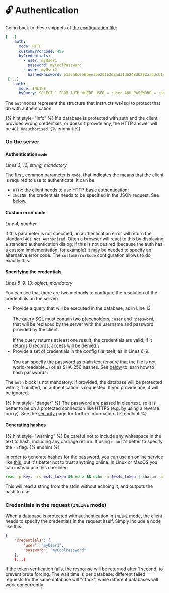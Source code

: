# 🔓 Authentication

Going back to these snippets of [the configuration file](configuration-file.md):

```yaml
[...]
    auth:
      mode: HTTP
      customErrorCode: 499
      byCredentials:
        - user: myUser1
          password: myCoolPassword
        - user: myUser2
          hashedPassword: b133a0c0e9bee3be20163d2ad31d6248db292aa6dcb1ee087a2aa50e0fc75a[e2
 [...]
    auth:
      mode: INLINE
      byQuery: SELECT 1 FROM AUTH WHERE USER = :user AND PASSWORD = :password
```

The `auth`nodes represent the structure that instructs ws4sql to protect that db with authentication.

{% hint style="info" %}
If a database is protected with auth and the client provides wrong credentials, or doesn't provide any, the HTTP answer will be `401 Unauthorised`.
{% endhint %}

### On the server

#### Authentication `mode`

_Lines 3, 12; string; mandatory_

The first, common parameter is `mode`, that indicates the means that the client is required to use to authenticate. It can be:

* `HTTP`: the client needs to use [HTTP basic authentication](https://it.wikipedia.org/wiki/Basic\_access\_authentication);
* `INLINE`: the credentials needs to be specified in the JSON request. See [below](authentication.md#on-the-client).

#### Custom error code

_Line 4; number_

If this parameter is not specified, an authentication error will return the standard `401 Not Authorized`. Often a
browser will react to this by displaying a standard authentication dialog; if this is not desired (because the auth has
a custom implementation, for example) it may be needed to specify an alternative error code. The `customErrorCode`
configuration allows to do exactly this.

#### Specifying the credentials

_Lines 5-9, 13; object; mandatory_

You can see that there are two methods to configure the resolution of the credentials on the server:

* Provide a query that will be executed in the database, as in Line 13.\
  \
  The query SQL must contain two placeholders, `:user` and `:password`, that will be replaced by the server with the username and password provided by the client.\
  \
  If the query returns at least one result, the credentials are valid; if it returns 0 records, access will be denied.\\
* Provide a set of credentials in the config file itself, as in Lines 6-9.\
  \
  You can specify the password as plain text (ensure that the file is not world-readable...) or as SHA-256 hashes. See [below](authentication.md#generating-the-token) to learn how to hash passwords.

The `auth` block is not mandatory. If provided, the database will be protected with it; if omitted, no authentication is requested. If you provide one, it will be ignored.

{% hint style="danger" %}
The password are passed in cleartext, so it is better to be on a protected connection like HTTPS (e.g. by using a reverse proxy). See the [security](../security.md#authentication) page for further information.
{% endhint %}

#### Generating hashes

{% hint style="warning" %}
Be careful not to include any whitespace in the text to hash, including any carriage return. If using `echo` it's better to specify the `-n` flag.
{% endhint %}

In order to generate hashes for the password, you can use an online service like [this](https://emn178.github.io/online-tools/sha256.html), but it's better not to trust anything online. In Linux or MacOS you can instead use this one-liner:

```bash
read -p Key: -rs ws4s_token && echo && echo -n $ws4s_token | shasum -a 256 -|head -c 64 && echo && ws4s_token=
```

This will read a string from the stdin without echoing it, and outputs the hash to use.

### Credentials in the request (`INLINE` mode)

When a database is protected with authentication in [`INLINE` mode](authentication.md#mode), the client needs to specify the credentials in the request itself. Simply include a node like this:

```json
{
    "credentials": {
        "user": "myUser1",
        "password": "myCoolPassword"
    },
    [...]
```

If the token verification fails, the response will be returned after 1 second, to prevent brute forcing. The wait time is per database: different failed requests for the same database will "stack", while different databases will work concurrently.
